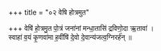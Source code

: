 +++
title = "०२ वेषि होत्रमुत"

+++
वेषि॑ हो॒त्रमु॒त पो॒त्रं जना॑नां मन्धा॒तासि॑ द्रविणो॒दा ऋ॒तावा॑ ।  
स्वाहा॑ व॒यं कृ॒णवा॑मा ह॒वींषि॑ दे॒वो दे॒वान्य॑जत्व॒ग्निरर्ह॑न् ॥